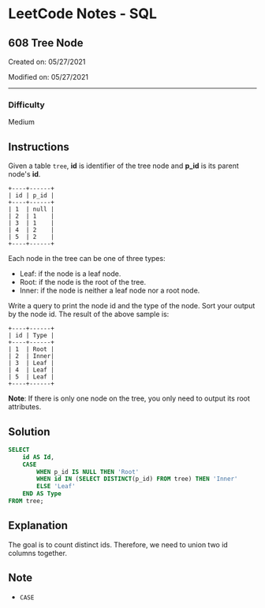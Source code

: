 # LeetCode Notes - SQL

## 608 Tree Node

Created on: 05/27/2021

Modified on: 05/27/2021

---

### Difficulty

Medium

## Instructions

Given a table `tree`, **id** is identifier of the tree node and **p_id** is its parent node's **id**.

```
+----+------+
| id | p_id |
+----+------+
| 1  | null |
| 2  | 1    |
| 3  | 1    |
| 4  | 2    |
| 5  | 2    |
+----+------+
```

Each node in the tree can be one of three types:
- Leaf: if the node is a leaf node.
- Root: if the node is the root of the tree.
- Inner: if the node is neither a leaf node nor a root node.

Write a query to print the node id and the type of the node. Sort your output by the node id. The result of the above sample is:

```
+----+------+
| id | Type |
+----+------+
| 1  | Root |
| 2  | Inner|
| 3  | Leaf |
| 4  | Leaf |
| 5  | Leaf |
+----+------+
```

**Note**: If there is only one node on the tree, you only need to output its root attributes.

## Solution

```sql
SELECT 
    id AS Id, 
    CASE
        WHEN p_id IS NULL THEN 'Root'
        WHEN id IN (SELECT DISTINCT(p_id) FROM tree) THEN 'Inner'
        ELSE 'Leaf'
    END AS Type
FROM tree;
```

## Explanation

The goal is to count distinct ids. Therefore, we need to union two id columns together.

## Note

- `CASE`

